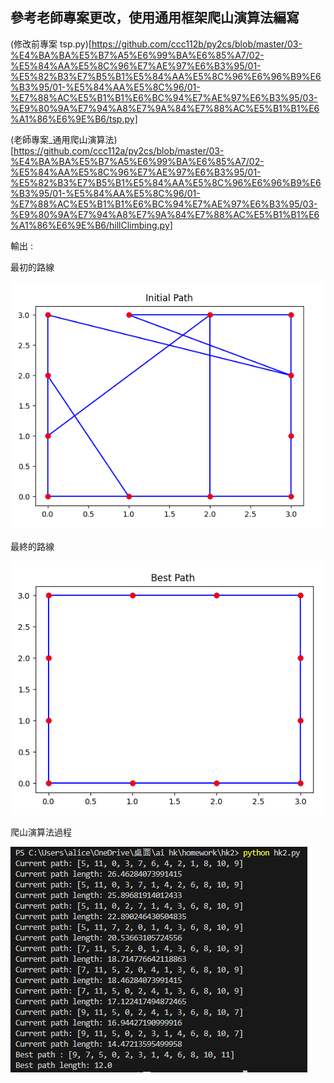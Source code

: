 ## 參考老師專案更改，使用通用框架爬山演算法編寫


(修改前專案 tsp.py)[https://github.com/ccc112b/py2cs/blob/master/03-%E4%BA%BA%E5%B7%A5%E6%99%BA%E6%85%A7/02-%E5%84%AA%E5%8C%96%E7%AE%97%E6%B3%95/01-%E5%82%B3%E7%B5%B1%E5%84%AA%E5%8C%96%E6%96%B9%E6%B3%95/01-%E5%84%AA%E5%8C%96/01-%E7%88%AC%E5%B1%B1%E6%BC%94%E7%AE%97%E6%B3%95/03-%E9%80%9A%E7%94%A8%E7%9A%84%E7%88%AC%E5%B1%B1%E6%A1%86%E6%9E%B6/tsp.py]

(老師專案_通用爬山演算法)[https://github.com/ccc112a/py2cs/blob/master/03-%E4%BA%BA%E5%B7%A5%E6%99%BA%E6%85%A7/02-%E5%84%AA%E5%8C%96%E7%AE%97%E6%B3%95/01-%E5%82%B3%E7%B5%B1%E5%84%AA%E5%8C%96%E6%96%B9%E6%B3%95/01-%E5%84%AA%E5%8C%96/01-%E7%88%AC%E5%B1%B1%E6%BC%94%E7%AE%97%E6%B3%95/03-%E9%80%9A%E7%94%A8%E7%9A%84%E7%88%AC%E5%B1%B1%E6%A1%86%E6%9E%B6/hillClimbing.py]


輸出 :

最初的路線

![](./result/hk2-1.PNG)

最終的路線

![](./result/hk2-2.PNG)

爬山演算法過程

![](./result/hk2-3.PNG)
